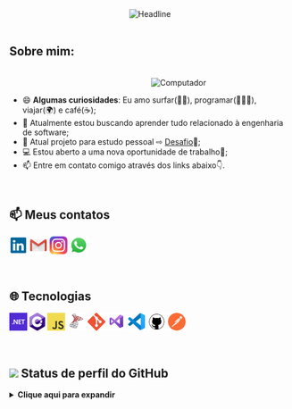 <div align=center>
        <img src="https://readme-typing-svg.herokuapp.com?color=8FBC8F&size=32&center=true&vCenter=true&width=600&height=50&lines=Olá,+seja+bem-vindo(a)!+%F0%9F%91%8B;Meu+nome+é+Giulianno+L.+Ramos;Software+Developer;Programming+Enthusiast;Freelancer" alt="Headline" />
    </div>

</div>

<br>

  **<h2>Sobre mim:</h2>**
  <div align=left>
        <br>        
        <img src="https://user-images.githubusercontent.com/104398159/229950563-4adf5595-eba3-4ca5-9296-1b539ac2ee81.png" min-width="300px" max-width="300px" width="250px" align="right" alt="Computador">
        <br>        
        <ul>
            <li>😄 <b>Algumas curiosidades</b>: Eu amo surfar(🏄‍♂️), programar(👨🏼‍💻), viajar(🌍) e café(☕);</li>
            <li>🌱 Atualmente estou buscando aprender tudo relacionado à engenharia de software;</li>
            <li>🎯 Atual projeto para estudo pessoal ⇨ <a href="https://github.com/giuliannoramos/Desafio">Desafio</a>🤩;</li>            
            <li>💻 Estou aberto a uma nova oportunidade de trabalho🤝;</li>            
            <li>📫 Entre em contato comigo através dos links abaixo👇.</li>
        </ul>
   </div>
  
  <br>
  
  <div>

  ## 📫 Meus contatos
  
  <a href="https://www.linkedin.com/in/giulianno-ramos/" title="Linkedin"><img src="icons/linkedin.png" /></a>
  <a href="mailto:giuleramos@gmail.com" title="Gmail"><img src="icons/gmail.png" /></a>
  <a href="https://www.instagram.com/giulianno_ramos/" title="Instagram"><img src="icons/instagram.png" /></a>
  <a href="https://wa.me/047997275160/" title="Whatsapp"><img src="icons/whatsapp.png" /></a>
  
  <!--[![LinkedIn Badge](https://img.shields.io/badge/Linkedin-blue?style=flat-square&logo=Linkedin&logoColor=white&link=https://www.linkedin.com/in/giulianno-ramos/)](https://www.linkedin.com/in/giulianno-ramos-22a66313a/)&nbsp;
  [![Gmail Badge](https://img.shields.io/badge/Gmail-red?style=flat-square&logo=Gmail&logoColor=white)](mailto:giuleramos@gmail.com)&nbsp;
  [![Instagram Badge](https://img.shields.io/badge/Instagram-EB2A08?style=flat-square&logo=Instagram&logoColor=white)](https://www.instagram.com/giulianno_ramos/)&nbsp; 
  [![WhatsApp](https://img.shields.io/badge/WhatsApp-25D366?style=flat-square&logo=whatsapp&logoColor=white)](https://wa.me/047997275160/)&nbsp;-->

</div>

<br>

<div>

## 🌐 Tecnologias

<a href="https://dotnet.microsoft.com/" title="dotNet"><img src="icons/dotnet.png" /></a>
<a href="http://csharp.net/" title="C#"><img src="icons/csharp.png" /></a>
<a href="https://www.w3schools.com/js/default.asp" title="Javascript"><img src="icons/javascript.png" /></a>
<a href="https://www.microsoft.com/sql-server/" title="Sql Server"><img src="icons/sqlserver.png" /></a>
<a href="https://git-scm.com/" title="Git"><img src="icons/git.png" /></a>
<a href="https://visualstudio.microsoft.com/" title="Visual Studio"><img src="icons/vstudio.png" /></a>
<a href="https://code.visualstudio.com/" title="Visual Studio Code"><img src="icons/vscode.png" /></a>
<a href="https://github.com/" title="GitHub"><img src="icons/github.png" /></a>
<a href="https://www.postman.com/" title="Postman"><img src="icons/postman.png" /></a>

</div>

<br>

## <img src = "https://i.pinimg.com/originals/65/c4/f4/65c4f452571be1261e9c623f7da488ac.gif" width = 35px> Status de perfil do GitHub 


<details> 
  <summary><b> Clique aqui para expandir</b></summary>
  <br/>
  <div align=center>
        <h1>Atividade de Contribuição</h1>  
        <br>  
        <img src="https://github-readme-stats.vercel.app/api?username=giuliannoramos&title_color=6FDA44&text_color=FFFFFF&show_icons=true&icon_color=6FDA44&include_all_commits=true&count_private=true&theme=dark" alt="GitHub Stats" height="150" />   
        <img src="https://github-readme-streak-stats.herokuapp.com/?user=giuliannoramos&theme=dark&date_format=j%20M%5B%20Y%5D&currStreakLabel=6FDA44&fire=6FDA44&ring=6FDA44" alt="GitHub Streak Stats" height="150" />       
        <img height="150em" src="https://github-readme-stats.vercel.app/api/top-langs/?username=giuliannoramos&layout=compact&langs_count=7&theme=dark" align=center />
        <br>        
   </div>   

<br>   

  <div align="center">
  <b style = {font-weight: 600}>Visitors Count</b>
  
  <p align="center"><img align="center" src="https://profile-counter.glitch.me/{giuliannoramos}/count.svg" /></p>
  <br>
